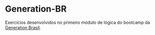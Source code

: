 # Generation-BR

Exercícios desenvolvidos no primeiro módulo de lógica do bootcamp da [Generation Brasil](https://brazil.generation.org/ ).
